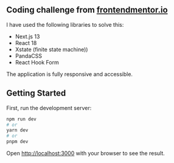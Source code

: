 ## Coding challenge from [frontendmentor.io](https://www.frontendmentor.io/challenges/multistep-form-YVAnSdqQBJ)

I have used the following libraries to solve this:
- Next.js 13
- React 18
- Xstate (finite state machine))
- PandaCSS
- React Hook Form

The application is fully responsive and accessible.

## Getting Started

First, run the development server:

```bash
npm run dev
# or
yarn dev
# or
pnpm dev
```

Open [http://localhost:3000](http://localhost:3000) with your browser to see the result.


